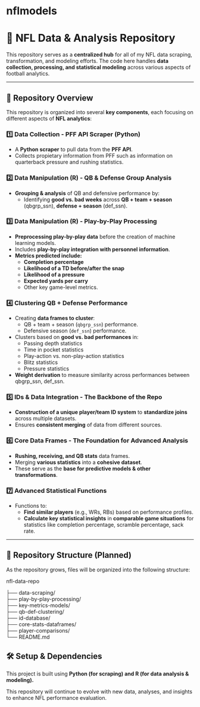# nflmodels

# 🏈 NFL Data & Analysis Repository

This repository serves as a **centralized hub** for all of my NFL data scraping, transformation, and modeling efforts. The code here handles **data collection, processing, and statistical modeling** across various aspects of football analytics.

---

## 📌 Repository Overview
This repository is organized into several **key components**, each focusing on different aspects of **NFL analytics**:

### **1️⃣ Data Collection - PFF API Scraper (Python)**
- A **Python scraper** to pull data from the **PFF API**.
- Collects propietary information from PFF such as information on quarterback pressure and rushing statistics.

### **2️⃣ Data Manipulation (R) - QB & Defense Group Analysis**
- **Grouping & analysis** of QB and defensive performance by:
  - Identifying **good vs. bad weeks** across **QB + team + season** (qbgrp_ssn), **defense + season** (def_ssn).

### **3️⃣ Data Manipulation (R) - Play-by-Play Processing**
- **Preprocessing play-by-play data** before the creation of machine learning models.
- Includes **play-by-play integration with personnel information**.
- **Metrics predicted include:**
  - **Completion percentage**
  - **Likelihood of a TD before/after the snap**
  - **Likelihood of a pressure**
  - **Expected yards per carry**
  - Other key game-level metrics.

### **4️⃣ Clustering QB + Defense Performance**
- Creating **data frames to cluster**:
  - QB + team + season (`qbgrp_ssn`) performance.
  - Defensive season (`def_ssn`) performance.
- Clusters based on **good vs. bad performances** in:
  - Passing depth statistics
  - Time in pocket statistics
  - Play-action vs. non-play-action statistics
  - Blitz statistics
  - Pressure statistics
- **Weight derivation** to measure similarity across performances between qbgrp_ssn, def_ssn.

### **5️⃣ IDs & Data Integration - The Backbone of the Repo**
- **Construction of a unique player/team ID system** to **standardize joins** across multiple datasets.
- Ensures **consistent merging** of data from different sources.

### **6️⃣ Core Data Frames - The Foundation for Advanced Analysis**
- **Rushing, receiving, and QB stats** data frames.
- Merging **various statistics** into a **cohesive dataset**.
- These serve as the **base for predictive models & other transformations**.

### **7️⃣ Advanced Statistical Functions**
- Functions to:
  - **Find similar players** (e.g., WRs, RBs) based on performance profiles.
  - **Calculate key statistical insights** in **comparable game situations** for statistics like completion percentage, scramble percentage, sack rate.

---

## 📂 Repository Structure (Planned)
As the repository grows, files will be organized into the following structure:

nfl-data-repo

├── data-scraping/  
├── play-by-play-processing/  
├── key-metrics-models/   
├── qb-def-clustering/   
├── id-database/  
├── core-stats-dataframes/  
├── player-comparisons/  
└── README.md  

## 🛠️ Setup & Dependencies
This project is built using **Python (for scraping) and R (for data analysis & modeling).**

This repository will continue to evolve with new data, analyses, and insights to enhance NFL performance evaluation.
